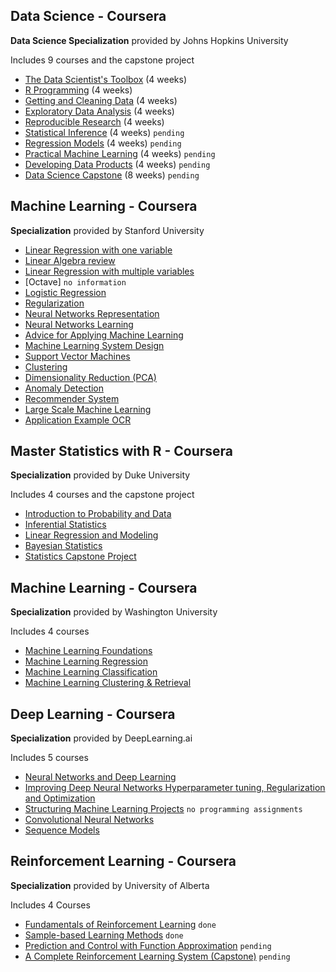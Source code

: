 ## Data Science - Coursera

**Data Science Specialization** provided by Johns Hopkins University

Includes 9 courses and the capstone project  

-  [The Data Scientist's Toolbox](https://github.com/bhunkeler/DataScienceCoursera/tree/master/Data_Science%20-%20Johns%20Hopkins%20University/001_The_Data_Scientists_Toolbox) (4 weeks)
-  [R Programming](https://github.com/bhunkeler/DataScienceCoursera/tree/master/Data_Science%20-%20Johns%20Hopkins%20University/002_R_Programming) (4 weeks)
-  [Getting and Cleaning Data](https://github.com/bhunkeler/DataScienceCoursera/tree/master/Data_Science%20-%20Johns%20Hopkins%20University/003_Getting_and_Cleaning_Data) (4 weeks)
-  [Exploratory Data Analysis](https://github.com/bhunkeler/DataScienceCoursera/tree/master/Data_Science%20-%20Johns%20Hopkins%20University/004_Exploratory_Data_Analysis) (4 weeks)
-  [Reproducible Research](https://github.com/bhunkeler/DataScienceCoursera/tree/master/Data_Science%20-%20Johns%20Hopkins%20University/005_Reproducible_Research) (4 weeks)
-  [Statistical Inference](link) (4 weeks) `pending`
-  [Regression Models](link) (4 weeks) `pending`
-  [Practical Machine Learning](link) (4 weeks) `pending`
-  [Developing Data Products](link) (4 weeks) `pending`
-  [Data Science Capstone](link) (8 weeks) `pending`


## Machine Learning - Coursera
**Specialization** provided by Stanford University

-  [Linear Regression with one variable](https://github.com/bhunkeler/DataScienceCoursera/tree/master/Machine_Learning%20-%20Stanford%20University/Lectures/002_Linear_Regression_with_One_Variable) 
-  [Linear Algebra review](https://github.com/bhunkeler/DataScienceCoursera/tree/master/Machine_Learning%20-%20Stanford%20University/Lectures/003_Linear_Algebra_Review) 
-  [Linear Regression with multiple variables](https://github.com/bhunkeler/DataScienceCoursera/tree/master/Machine_Learning%20-%20Stanford%20University/Lectures/004_Linear_Regression_with_Multiple_Variables) 
-  [Octave] `no information`
-  [Logistic Regression](https://github.com/bhunkeler/DataScienceCoursera/tree/master/Machine_Learning%20-%20Stanford%20University/Lectures/006_Logistic_Regression) 
-  [Regularization](https://github.com/bhunkeler/DataScienceCoursera/tree/master/Machine_Learning%20-%20Stanford%20University/Lectures/007_Regularization) 
-  [Neural Networks Representation](https://github.com/bhunkeler/DataScienceCoursera/tree/master/Machine_Learning%20-%20Stanford%20University/Lectures/008_Neural_Networks_Representation) 
-  [Neural Networks Learning](https://github.com/bhunkeler/DataScienceCoursera/tree/master/Machine_Learning%20-%20Stanford%20University/Lectures/009_Neural_Networks_Learning) 
-  [Advice for Applying Machine Learning](https://github.com/bhunkeler/DataScienceCoursera/tree/master/Machine_Learning%20-%20Stanford%20University/Lectures/010_Advice_for_Applying_Machine_Learning) 
-  [Machine Learning System Design](https://github.com/bhunkeler/DataScienceCoursera/tree/master/Machine_Learning%20-%20Stanford%20University/Lectures/011_Machine_Learning_System_Design) 
-  [Support Vector Machines](https://github.com/bhunkeler/DataScienceCoursera/tree/master/Machine_Learning%20-%20Stanford%20University/Lectures/012_Support_Vector_Machines) 
-  [Clustering](https://github.com/bhunkeler/DataScienceCoursera/tree/master/Machine_Learning%20-%20Stanford%20University/Lectures/013_Clustering) 
-  [Dimensionality Reduction (PCA)](https://github.com/bhunkeler/DataScienceCoursera/tree/master/Machine_Learning%20-%20Stanford%20University/Lectures/014_Dimensionality_Reduction_(PCA)) 
-  [Anomaly Detection](https://github.com/bhunkeler/DataScienceCoursera/tree/master/Machine_Learning%20-%20Stanford%20University/Lectures/015_Anomaly_Detection) 
-  [Recommender System](https://github.com/bhunkeler/DataScienceCoursera/tree/master/Machine_Learning%20-%20Stanford%20University/Lectures/016_Recommender_System) 
-  [Large Scale Machine Learning](https://github.com/bhunkeler/DataScienceCoursera/tree/master/Machine_Learning%20-%20Stanford%20University/Lectures/017_Large_Scale_Machine_Learning) 
-  [Application Example OCR](https://github.com/bhunkeler/DataScienceCoursera/tree/master/Machine_Learning%20-%20Stanford%20University/Lectures/018_Application_Example_OCR)


## Master Statistics with R - Coursera
**Specialization** provided by Duke University

Includes 4 courses and the capstone project  

- [Introduction to Probability and Data](https://github.com/bhunkeler/DataScienceCoursera/tree/master/Statistics%20-%20Duke%20University/001_Introduction_to_Probability_and_Data)
- [Inferential Statistics](https://github.com/bhunkeler/DataScienceCoursera/tree/master/Statistics%20-%20Duke%20University/002_Inferential_Statistics)
- [Linear Regression and Modeling](https://github.com/bhunkeler/DataScienceCoursera/tree/master/Statistics%20-%20Duke%20University/003_Linear_Regression_and_Modeling)
- [Bayesian Statistics](https://github.com/bhunkeler/DataScienceCoursera/tree/master/Statistics%20-%20Duke%20University/004_Bayesian_Statistics)
- [Statistics Capstone Project](https://github.com/bhunkeler/DataScienceCoursera/tree/master/Statistics%20-%20Duke%20University/005_Bayesian_Capstone) 


## Machine Learning - Coursera
**Specialization** provided by Washington University

Includes 4 courses  

- [Machine Learning Foundations](https://github.com/bhunkeler/DataScienceCoursera/tree/master/Machine%20Learning%20-%20Washington%20University/001_Machine_Learning_Foundations)
- [Machine Learning Regression](https://github.com/bhunkeler/DataScienceCoursera/tree/master/Machine%20Learning%20-%20Washington%20University/002_Machine_Learning_Regression)
- [Machine Learning Classification](https://github.com/bhunkeler/DataScienceCoursera/tree/master/Machine%20Learning%20-%20Washington%20University/003_Machine_Learning_Classification)
- [Machine Learning Clustering & Retrieval](https://github.com/bhunkeler/DataScienceCoursera/tree/master/Machine%20Learning%20-%20Washington%20University/004_Machine_Learning_Clustering_Retrieval)

## Deep Learning - Coursera
**Specialization** provided by DeepLearning.ai

Includes 5 courses  

- [Neural Networks and Deep Learning](https://github.com/bhunkeler/DataScienceCoursera/tree/master/Deep%20Learning%20-%20Deeplearning.ai/001_Neural%20Networks%20and%20Deep%20Learning)
- [Improving Deep Neural Networks Hyperparameter tuning, Regularization and Optimization](https://github.com/bhunkeler/DataScienceCoursera/tree/master/Deep%20Learning%20-%20Deeplearning.ai/002_Improving%20Deep%20Neural%20Networks%20Hyperparameter%20tuning%2C%20Regularization%20and%20Optimization)
- [Structuring Machine Learning Projects]() `no programming assignments`
- [Convolutional Neural Networks](https://github.com/bhunkeler/DataScienceCoursera/tree/master/Deep%20Learning%20-%20Deeplearning.ai/004_Convolutional%20Neural%20Networks) 
- [Sequence Models](https://github.com/bhunkeler/DataScienceCoursera/tree/master/Deep%20Learning%20-%20Deeplearning.ai/005_Sequence_Models)

## Reinforcement Learning - Coursera
**Specialization** provided by University of Alberta

Includes 4 Courses

- [Fundamentals of Reinforcement Learning]() `done`
- [Sample-based Learning Methods]() `done`
- [Prediction and Control with Function Approximation]() `pending`
- [A Complete Reinforcement Learning System (Capstone)]() `pending`
